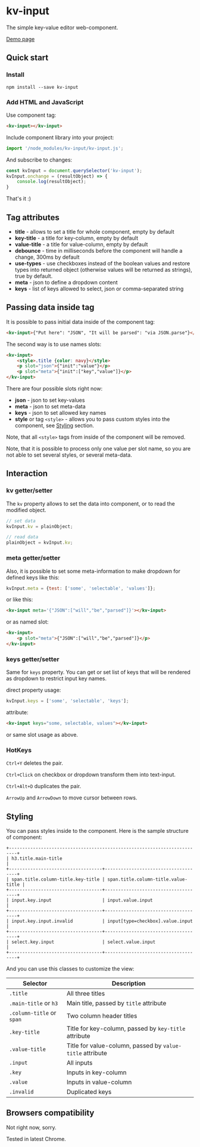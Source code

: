 # kv-input
The simple key-value editor web-component.

[Demo page](https://liksu.github.io/kv-input/)

## Quick start

### Install

```shell script
npm install --save kv-input
```

### Add HTML and JavaScript

Use component tag:

```html
<kv-input></kv-input>
```

Include component library into your project:

```js
import '/node_modules/kv-input/kv-input.js';
```

And subscribe to changes:

```js
const kvInput = document.querySelector('kv-input');
kvInput.onchange = (resultObject) => {
    console.log(resultObject);
} 
```

That's it :)

## Tag attributes

* **title** - allows to set a title for whole component, empty by default
* **key-title** - a title for key-column, empty by default
* **value-title** - a title for value-column, empty by default
* **debounce** - time in milliseconds before the component will handle a change, 300ms by default
* **use-types** - use checkboxes instead of the boolean values and restore types into returned object (otherwise values will be returned as strings), true by default.
* **meta** - json to define a dropdown content
* **keys** - list of keys allowed to select, json or comma-separated string

## Passing data inside tag

It is possible to pass initial data inside of the component tag:

```html
<kv-input>{"Put here": "JSON", "It will be parsed": "via JSON.parse"}</kv-input>
```

The second way is to use names slots:

```html
<kv-input>
    <style>.title {color: navy}</style>
    <p slot="json">{"init":"value"}</p>
    <p slot="meta">{"init":["key","value"]}</p>
</kv-input>
```

There are four possible slots right now:
* **json** - json to set key-values
* **meta** - json to set meta-data
* **keys** - json to set allowed key names
* **style** or tag `<style>` -  allows you to pass custom styles into the component, see [Styling](#styling) section.

Note, that all `<style>` tags from inside of the component will be removed.

Note, that it is possible to process only one value per slot name, so you are not able to set several styles, or several meta-data. 

## Interaction

### kv getter/setter

The `kv` property allows to set the data into component, or to read the modified object.

```js
// set data
kvInput.kv = plainObject;

// read data
plainObject = kvInput.kv;
```

### meta getter/setter

Also, it is possible to set some meta-information to make dropdown for defined keys like this:

```js
kvInput.meta = {test: ['some', 'selectable', 'values']};
```

or like this:

```html
<kv-input meta='{"JSON":["will","be","parsed"]}'></kv-input>
```

or as named slot:

```html
<kv-input>
    <p slot="meta">{"JSON":["will","be","parsed"]}</p>
</kv-input>
```

### keys getter/setter

Same for `keys` property. You can get or set list of keys that will be rendered as dropdown to restrict input key names.

direct property usage:

```js
kvInput.keys = ['some', 'selectable', 'keys'];
```

attribute:

```html
<kv-input keys="some, selectable, values"></kv-input>
```

or same slot usage as above.

### HotKeys

`Ctrl+Y` deletes the pair.

`Ctrl+Click` on checkbox or dropdown transform them into text-input.

`Ctrl+Alt+D` duplicates the pair.

`ArrowUp` and `ArrowDown` to move cursor between rows.

## Styling

You can pass styles inside to the component.
Here is the sample structure of component:

```
+-------------------------------------------------------------------------+
| h3.title.main-title                                                     |
+-----------------------------------+-------------------------------------+
| span.title.column-title.key-title | span.title.column-title.value-title |
+-----------------------------------+-------------------------------------+
| input.key.input                   | input.value.input                   |
+-----------------------------------+-------------------------------------+
| input.key.input.invalid           | input[type=checkbox].value.input    |
+-----------------------------------+-------------------------------------+
| select.key.input                  | select.value.input                  |
+-----------------------------------+-------------------------------------+
```

And you can use this classes to customize the view:

| Selector | Description |
| --- | --- |
| `.title` | All three titles |
| `.main-title` or `h3` | Main title, passed by `title` attribute |
| `.column-title` or `span` | Two column header titles |
| `.key-title` | Title for key-column, passed by `key-title` attribute |
| `.value-title` | Title for value-column, passed by `value-title` attribute |
| `.input` | All inputs |
| `.key` | Inputs in key-column |
| `.value` | Inputs in value-column |
| `.invalid` | Duplicated keys |


## Browsers compatibility

Not right now, sorry.

Tested in latest Chrome. 
